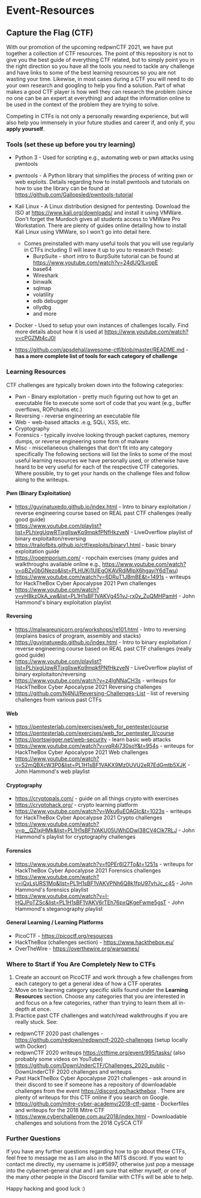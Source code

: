 # Event-Resources

## Capture the Flag (CTF)
With our promotion of the upcoming redpwnCTF 2021, we have put together a collection of CTF resources. The point of this repository is not to give you the best guide of everything CTF related, but to simply point you in the right direction so you have all the tools you need to tackle any challenge and have links to some of the best learning resources so you are not wasting your time. Likewise, in most cases during a CTF you will need to do your own research and googling to help you find a solution. Part of what makes a good CTF player is how well they can research the problem (since no one can be an expert at everything) and adapt the information online to be used in the context of the problem they are trying to solve.

Competing in CTFs is not only a personally rewarding experience, but will also help you immensely in your future studies and career if, and only if, you **apply yourself**. 

### Tools (set these up before you try learning)
* Python 3 - Used for scripting e.g., automating web or pwn attacks using pwntools
* pwntools - A Python library that simplifies the process of writing pwn or web exploits. Details regarding how to install pwntools and tutorials on how to use the library can be found at https://github.com/Gallopsled/pwntools-tutorial
* Kali Linux - A Linux distribution designed for pentesting. Download the ISO at https://www.kali.org/downloads/ and install it using VMWare. Don't forget the Murdoch gives all students access to VMWare Pro Workstation. There are plenty of guides online detailing how to install Kali Linux using VMWare, so I won't go into detail here.
  * Comes preinstalled with many useful tools that you will use regularly in CTFs including (I will leave it up to you to research these):
    * BurpSuite - short intro to BurpSuite tutorial can be found at https://www.youtube.com/watch?v=24dUQ1LvopE
    * base64
    * Wireshark
    * binwalk
    * sqlmap
    * volatility
    * edb debugger
    * ollydbg
    * and more

* Docker - Used to setup your own instances of challenges locally. Find more details about how it is used at https://www.youtube.com/watch?v=cPGZMt4cJ0I
* https://github.com/apsdehal/awesome-ctf/blob/master/README.md - **has a more complete list of tools for each category of challenge**

### Learning Resources
CTF challenges are typically broken down into the following categories:
  * Pwn - Binary exploitation - pretty much figuring out how to get an executable file to execute some sort of code that you want (e.g., buffer overflows, ROPchains etc.)
  * Reversing - reverse engineering an executable file
  * Web - web-based attacks .e.g, SQLi, XSS, etc.
  * Cryptography
  * Forensics - typically involve looking through packet captures, memory dumps, or reverse engineering some form of malware
  * Misc - miscellaneous challenges that don't fit into any category specifically
The following sections will list the links to some of the most useful learning resources we have personally used, or otherwise have heard to be very useful for each of the respective CTF categories. Where possible, try to get your hands on the challenge files and follow along to the writeups.

#### Pwn (Binary Exploitation)
* https://guyinatuxedo.github.io/index.html - Intro to binary exploitation / reverse engineering course based on REAL past CTF challenges (really good guide)
* https://www.youtube.com/playlist?list=PLhixgUqwRTjxglIswKp9mpkfPNfHkzyeN - LiveOverflow playlist of binary exploitaiton/reversing
* https://trailofbits.github.io/ctf/exploits/binary1.html - basic binary exploitation guide
* https://ropemporium.com/ - ropchain exercises (many guides and walkthroughs available online e.g., https://www.youtube.com/watch?v=oBZy0bGNezo&list=PLHUKi1UlEgOKAVRdiMlpX6hgayiY6dTwu)
* https://www.youtube.com/watch?v=6DRuT1JBmBE&t=1491s - writeups for HackTheBox Cyber Apocalypse 2021 Pwn challenges
* https://www.youtube.com/watch?v=yH8kzOkA_vw&list=PL1H1sBF1VAKVg451vJ-rx0y_ZuQMHPamH - John Hammond's binary exploitation playlist

#### Reversing
* https://malwareunicorn.org/workshops/re101.html - Intro to reversing (explains basics of program, assembly and stacks)
* https://guyinatuxedo.github.io/index.html - Intro to binary exploitation / reverse engineering course based on REAL past CTF challenges (really good guide)
* https://www.youtube.com/playlist?list=PLhixgUqwRTjxglIswKp9mpkfPNfHkzyeN - LiveOverflow playlist of binary exploitaiton/reversing
* https://www.youtube.com/watch?v=z4lgNNaCH3s - writeups for HackTheBox Cyber Apocalypse 2021 Reversing challenges
* https://github.com/N4NU/Reversing-Challenges-List - list of reversing challenges from various past CTFs

#### Web
* https://pentesterlab.com/exercises/web_for_pentester/course
* https://pentesterlab.com/exercises/web_for_pentester_II/course
* https://portswigger.net/web-security - learn basic web attacks
* https://www.youtube.com/watch?v=vqR4i730soY&t=954s - writeups for HackTheBox Cyber Apocalypse 2021 Web challenges
* https://www.youtube.com/watch?v=S2mQBXcW3P0&list=PL1H1sBF1VAKX9Mz0UVU2eR7EdGmtb5XJK - John Hammond's web playlist

#### Cryptography
* https://cryptopals.com/ - guide on all things crypto with exercises
* https://cryptohack.org/ - crypto learning platform
* https://www.youtube.com/watch?v=Wku6uEOAGIc&t=1023s - writeups for HackTheBox Cyber Apocalypse 2021 Crypto challenges
* https://www.youtube.com/watch?v=p__QZIxjHMk&list=PL1H1sBF1VAKU05UWhDDwl38CV4CIk7RLJ - John Hammond's playlist for cryptography challenges

#### Forensics
* https://www.youtube.com/watch?v=f0PEr6I27To&t=1251s - writeups for HackTheBox Cyber Apocalypse 2021 Forensics challenges
* https://www.youtube.com/watch?v=iQxLsURS1Mo&list=PL1H1sBF1VAKVPNh6Q8k1fpU97vhJc_c45 - John Hammond's forensics playlist
* https://www.youtube.com/watch?v=I-HQJPoTZSc&list=PL1H1sBF1VAKV6rTEh76pxQKgeFwme5gsT - John Hammond's steganography playlist

#### General Learning / Learning Platforms
* PicoCTF - https://picoctf.org/resources
* HackTheBox (challenges section) - https://www.hackthebox.eu/
* OverTheWire - https://overthewire.org/wargames/

### Where to Start if You Are Completely New to CTFs
1. Create an account on PicoCTF and work through a few challenges from each category to get a general idea of how a CTF operates
2. Move on to learning category specific skills found under the **Learning Resources** section. Choose any categories that you are interested in and focus on a few categories, rather than trying to learn them all in-depth at once.
3. Practice past CTF challenges and watch/read walkthroughs if you are really stuck. See:
  * redpwnCTF 2020 past challenges - https://github.com/redpwn/redpwnctf-2020-challenges (setup locally with Docker)
  * redpwnCTF 2020 writeups https://ctftime.org/event/995/tasks/ (also probably some videos on YouTube)
  * https://github.com/DownUnderCTF/Challenges_2020_public - DownUnderCTF 2020 challenges and writeups
  * Past HackTheBox Cyber Apocalypse 2021 challenges - ask around in their discord to see if someone has a repository of downloadable challenges from the event https://discord.gg/hackthebox . There are plenty of writeups for this CTF online if you search on Google.
  * https://github.com/mitre-cyber-academy/2018-ctf-game - Dockerfiles and writeups for the 2018 Mitre CTF
  * https://www.cyberchallenge.com.au/2018/index.html - Downloadable challenges and solutions from the 2018 CySCA CTF

### Further Questions
If you have any further questions regarding how to go about these CTFs, feel free to message me as I am also in the MITS discord. If you want to contact me directly, my username is jc#5897, otherwise just pop a message into the cybernet-general chat and I am sure that either myself, or one of the many other people in the Discord familiar with CTFs will be able to help.

Happy hacking and good luck :)

